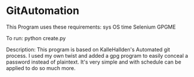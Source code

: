 # GitAutomation

This Program uses these requirements:
sys
OS
time
Selenium
GPGME

To run:
python create.py

Description:
This program is based on KalleHallden's Automated git process. I used my own twist and added a gpg program to easily conceal a password instead of plaintext. It's very simple and with schedule can be applied to do so much more.
